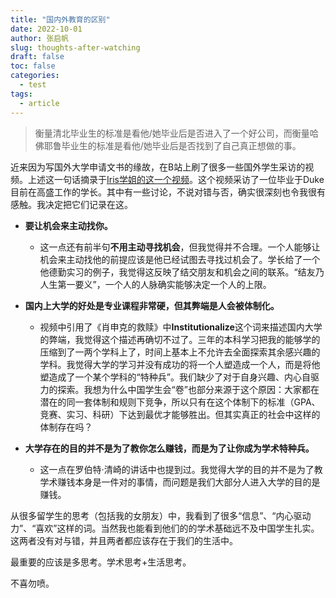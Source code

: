 ```yaml
---
title: "国内外教育的区别"
date: 2022-10-01
author: 张启帆
slug: thoughts-after-watching
draft: false
toc: false
categories:
  - test
tags:
  - article
---
```


> 衡量清北毕业生的标准是看他/她毕业后是否进入了一个好公司，而衡量哈佛耶鲁毕业生的标准是看他/她毕业后是否找到了自己真正想做的事。

近来因为写国外大学申请文书的缘故，在B站上刷了很多一些国外学生采访的视频。上述这一句话摘录于[Iris学姐的这一个视频](https://www.bilibili.com/video/BV1sV4y1N7B4/?spm_id_from=333.880.my_history.page.click&vd_source=f7e890b63cd822ca015d999645f7fc12)。这个视频采访了一位毕业于Duke目前在高盛工作的学长。其中有一些讨论，不说对错与否，确实很深刻也令我很有感触。我决定把它们记录在这。

+ **要让机会来主动找你。**
  + 这一点还有前半句**不用主动寻找机会**，但我觉得并不合理。一个人能够让机会来主动找他的前提应该是他已经试图去寻找过机会了。学长给了一个他德勤实习的例子，我觉得这反映了结交朋友和机会之间的联系。“结友乃人生第一要义”，一个人的人脉确实能够决定一个人的上限。

+ **国内上大学的好处是专业课程非常硬，但其弊端是人会被体制化。**
  + 视频中引用了《肖申克的救赎》中**Institutionalize**这个词来描述国内大学的弊端，我觉得这个描述再确切不过了。三年的本科学习把我的能够学的压缩到了一两个学科上了，时间上基本上不允许去全面探索其余感兴趣的学科。我觉得大学的学习并没有成功的将一个人塑造成一个人，而是将他塑造成了一个某个学科的“特种兵”。我们缺少了对于自身兴趣、内心自驱力的探索。我想为什么中国学生会“卷”也部分来源于这个原因：大家都在潜在的同一套体制和规则下竞争，所以只有在这个体制下的标准（GPA、竞赛、实习、科研）下达到最优才能够胜出。但其实真正的社会中这样的体制存在吗？

+ **大学存在的目的并不是为了教你怎么赚钱，而是为了让你成为学术特种兵。**
  + 这一点在罗伯特·清崎的讲话中也提到过。我觉得大学的目的并不是为了教学术赚钱本身是一件对的事情，而问题是我们大部分人进入大学的目的是赚钱。

从很多留学生的思考（包括我的女朋友）中，我看到了很多“信息”、“内心驱动力”、“喜欢”这样的词。当然我也能看到他们的的学术基础远不及中国学生扎实。这两者没有对与错，并且两者都应该存在于我们的生活中。

最重要的应该是多思考。学术思考+生活思考。

不喜勿喷。